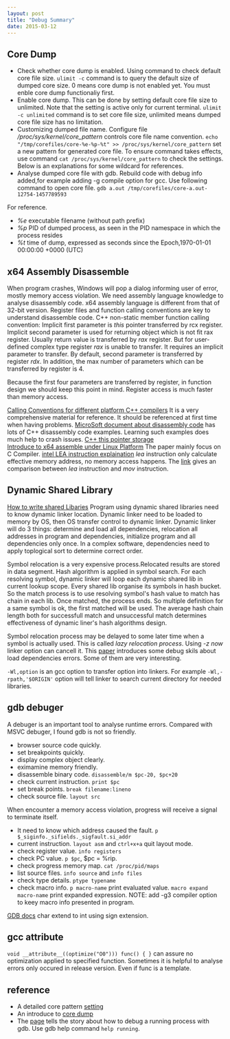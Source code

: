 ```yaml
---
layout: post
title: "Debug Summary" 
date: 2015-03-12
---
```


## Core Dump

- Check whether core dump is enabled. Using command to check default core file size.
  `ulimit -c` command is to query the default size of dumped core size. 0 means core
  dump is not enabled yet. You must enble core dump functionaliy first.
- Enable core dump. This can be done by setting default core file size
  to unlimited. Note that the setting is active only for current terminal.
  `ulimit -c unlimited` command is to set core file size, unlimited means
  dumped core file size has no limitation.
- Customizing dumped file name. Configure file */proc/sys/kernel/core_pattern*  controls core file name convention.
`echo "/tmp/corefiles/core-%e-%p-%t" >> /proc/sys/kernel/core_pattern` set a new pattern for generated core file. To ensure command takes effects, use command `cat /proc/sys/kernel/core_pattern` to check the settings. Below is an explanations for some wildcard for references.   
- Analyse dumped core file with gdb. Rebuild code with debug info added,for example adding -g compile option for gcc. 
Use following command to open core file. `gdb a.out /tmp/corefiles/core-a.out-12754-1457789593`

For reference.  

+ *%e*  executable filename (without path prefix) 
+ *%p*  PID of dumped process, as seen in the PID namespace in which the process resides
+ *%t*  time of dump, expressed as seconds since the Epoch,1970-01-01 00:00:00 +0000 (UTC)

## x64 Assembly Disassemble

   When program crashes, Windows will pop a dialog informing user of error,
   mostly memory access violation. We need assembly language knowledge to 
   analyse disassembly code. x64 assembly language is different from that of 
   32-bit version. Register files and function calling conventions are key 
   to understand disassemble code. C++ non-static member function calling 
   convention: Implicit first parameter is *this* pointer transferred by 
   rcx register. Implicit second parameter is used for returning object 
   which is not fit rax register. Usually return value is transferred by 
   *rax* register. But for user-defined complex type register *rax* is unable 
   to transfer. It requires an implicit parameter to transfer. By default, 
   second parameter is transferred by register *rdx*. In addition, the max 
   number of parameters which can be transferred by register is 4.

   Because the first four parameters are transferred by register, in function 
   design we should keep this point in mind. Register access is much faster than 
   memory access.

[Calling Conventions for different platform C++ compilers](http://www.agner.org/optimize/calling_conventions.pdf) It is a very
comprehensive material for reference. It should be referenced at first time when having problems. 
[MicroSoft document about disassembly code](https://msdn.microsoft.com/en-us/library/windows/hardware/ff538083(v=vs.85).aspx) 
has lots of C++ disassembly code examples. Learning such examples does much help to crash issues.
[C++ this pointer storage](http://stackoverflow.com/questions/16585562/where-is-the-this-pointer-stored-in-computer-memory)     
[Introduce to x64 assemble under Linux Platform](https://cs.nyu.edu/courses/fall11/CSCI-GA.2130-001/x64-intro.pdf) The paper 
mainly focus on C Compiler. 
[intel LEA instruction explaination](https://courses.engr.illinois.edu/ece390/archive/spr2002/books/labmanual/inst-ref-lea.html) 
*lea* instruction only calculate effective memory address, no memory 
access happens.
The [link](http://stackoverflow.com/questions/1699748/what-is-the-difference-between-mov-and-lea) 
gives an comparison between *lea* instruction and *mov* instruction.


## Dynamic Shared Library

[How to write shared Libaries](https://www.akkadia.org/drepper/dsohowto.pdf) 
Program using dynamic shared libraries need to know dynamic linker location. 
Dynamic linker need to be loaded to memory by OS, then OS transfer control to 
dynamic linker.     Dynamic linker will do 3 things: determine and load all 
dependencies, relocation all addresses in program and dependencies, initialize 
program and all dependencies only once.      In a complex software, dependencies 
need to apply toplogical sort to determine correct order. 

Symbol relocation is a very expensive process.Relocated results are stored in data segment.
Hash algorithm is applied in symbol search. For each resolving symbol, dynamic 
linker will loop each dynamic shared lib in current lookup scope. Every shared lib 
organise its symbols in hash bucket. So the match process is to use resolving symbol's
hash value to match has chain in each lib. Once matched, the process ends. 
So multiple definition for a same symbol is ok, the first matched will be used. 
The average hash chain length both for successfull match and unsuccessful match 
determines effectiveness of dynamic liner's hash algorithms design.

Symbol relocation process may be delayed to some later time when a symbol is 
actually used. This is called *lazy relocation process*. Using *-z now* linker 
option can cancell it.  This [paper](https://cseweb.ucsd.edu/~gbournou/CSE131/the_inside_story_on_shared_libraries_and_dynamic_loading.pdf)
introduces some debug skils about load dependencies errors. Some of them 
are very interesting.

`-Wl,option` is an gcc option to transfer option into linkers. For example
`-Wl,-rpath,'$ORIGIN'` option will tell linker to search current directory
for needed libraries.

## gdb debuger
A debuger is an important tool to analyse runtime errors.
Compared with MSVC debuger, I found gdb is not so friendly.

- browser source code quickly.
- set breakpoints quickly.
- display complex object clearly.
- eximamine memory friendly.
- disassemble binary code. `disassemble/m $pc-20, $pc+20`
- check current instruction. `print $pc`
- set break points. `break filename:lineno`
- check source file. `layout src` 

When encounter a memory access violation, progress will receive a signal to 
terminate itself. 

+ It need to know which address caused the fault. `p $_siginfo._sifields._sigfault.si_addr`
+ current instruction. `layout asm` and `ctrl+x+a` quit layout mode.
+ check register value. `info registers`
+ check PC value. `p $pc`, $pc = %rip.
+ check progress memory map. `cat /proc/pid/maps`
+ list source files. `info source` and `info files`
+ check type details. `ptype typename`
+ check macro info. `p macro-name` print evaluated value.
  `macro expand macro-name` print expanded expression.
  NOTE: add -g3 compiler option to keey macro info presented
  in program.

[GDB docs](http://sourceware.org/gdb/current/onlinedocs/gdb/)
char extend to int using sign extension.

## gcc __attribute__
`void __attribute__((optimize("O0"))) func() { }` can assure no optimization 
applied to specified function. Sometimes it is helpful to analyse errors only 
occured in release version. Even if func is a template.

## reference
- A detailed core pattern [setting](http://man7.org/linux/man-pages/man5/core.5.html) 
- An introduce to [core dump](http://www.cnblogs.com/hazir/p/linxu_core_dump.html)    
- The [page](http://dirac.org/linux/gdb/06-Debugging_A_Running_Process.php)
  tells the story about how to debug a running process with gdb. Use gdb help command
  `help running`.



